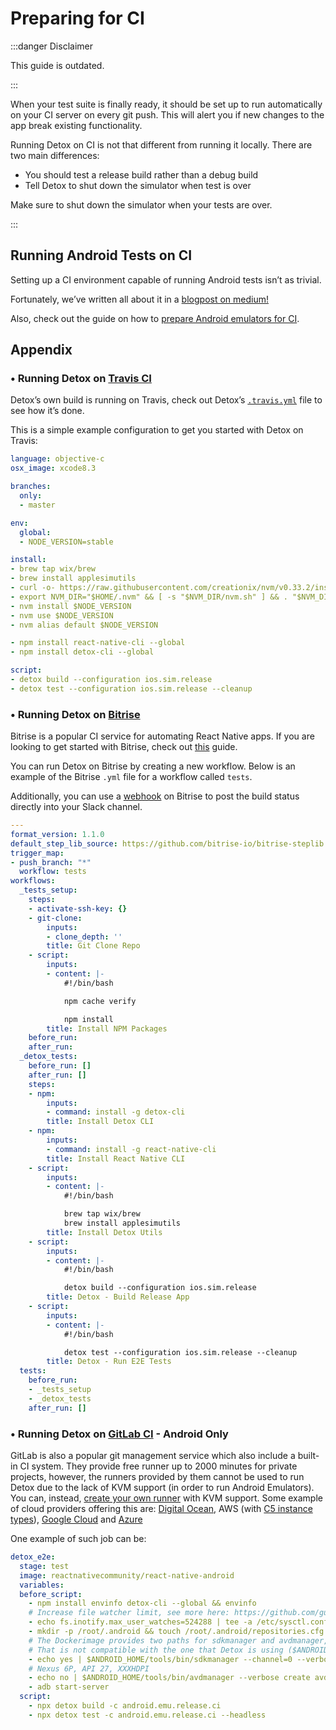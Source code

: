 # Preparing for CI

:::danger Disclaimer

This guide is outdated.

:::

When your test suite is finally ready, it should be set up to run automatically on your CI server on every git push. This will alert you if new changes to the app break existing functionality.

Running Detox on CI is not that different from running it locally. There are two main differences:

- You should test a release build rather than a debug build
- Tell Detox to shut down the simulator when test is over

Make sure to shut down the simulator when your tests are over.

:::

## Running Android Tests on CI

Setting up a CI environment capable of running Android tests isn’t as trivial.

Fortunately, we’ve written all about it in a [blogpost on medium!](https://medium.com/wix-engineering/how-to-execute-android-ui-tests-on-ci-and-stay-alive-eb9089d88c1f)

Also, check out the guide on how to [prepare Android emulators for CI](../guide/android-dev-env.md).

## Appendix

### • Running Detox on [Travis CI](https://travis-ci.org/)

Detox’s own build is running on Travis, check out Detox’s [`.travis.yml`](https://github.com/wix/Detox/tree/master/.travis.yml) file to see how it’s done.

This is a simple example configuration to get you started with Detox on Travis:

```yaml
language: objective-c
osx_image: xcode8.3

branches:
  only:
  - master

env:
  global:
  - NODE_VERSION=stable

install:
- brew tap wix/brew
- brew install applesimutils
- curl -o- https://raw.githubusercontent.com/creationix/nvm/v0.33.2/install.sh | bash
- export NVM_DIR="$HOME/.nvm" && [ -s "$NVM_DIR/nvm.sh" ] && . "$NVM_DIR/nvm.sh"
- nvm install $NODE_VERSION
- nvm use $NODE_VERSION
- nvm alias default $NODE_VERSION

- npm install react-native-cli --global
- npm install detox-cli --global

script:
- detox build --configuration ios.sim.release
- detox test --configuration ios.sim.release --cleanup

```

### • Running Detox on [Bitrise](https://www.bitrise.io/)

Bitrise is a popular CI service for automating React Native apps. If you are looking to get started with Bitrise, check out [this](https://blog.bitrise.io/post/how-to-set-up-a-react-native-app-on-bitrise) guide.

You can run Detox on Bitrise by creating a new workflow. Below is an example of the Bitrise `.yml` file for a workflow called `tests`.

Additionally, you can use a [webhook](https://devcenter.bitrise.io/en/apps/webhooks/adding-incoming-webhooks.html) on Bitrise to post the build status directly into your Slack channel.

```yaml
---
format_version: 1.1.0
default_step_lib_source: https://github.com/bitrise-io/bitrise-steplib.git
trigger_map:
- push_branch: "*"
  workflow: tests
workflows:
  _tests_setup:
    steps:
    - activate-ssh-key: {}
    - git-clone:
        inputs:
        - clone_depth: ''
        title: Git Clone Repo
    - script:
        inputs:
        - content: |-
            #!/bin/bash

            npm cache verify

            npm install
        title: Install NPM Packages
    before_run:
    after_run:
  _detox_tests:
    before_run: []
    after_run: []
    steps:
    - npm:
        inputs:
        - command: install -g detox-cli
        title: Install Detox CLI
    - npm:
        inputs:
        - command: install -g react-native-cli
        title: Install React Native CLI
    - script:
        inputs:
        - content: |-
            #!/bin/bash

            brew tap wix/brew
            brew install applesimutils
        title: Install Detox Utils
    - script:
        inputs:
        - content: |-
            #!/bin/bash

            detox build --configuration ios.sim.release
        title: Detox - Build Release App
    - script:
        inputs:
        - content: |-
            #!/bin/bash

            detox test --configuration ios.sim.release --cleanup
        title: Detox - Run E2E Tests
  tests:
    before_run:
    - _tests_setup
    - _detox_tests
    after_run: []
```

### • Running Detox on [GitLab CI](https://docs.gitlab.com/ee/ci/README.html) - Android Only

GitLab is also a popular git management service which also include a built-in CI system. They provide free runner up to 2000 minutes for private projects, however, the runners provided by them cannot be used to run Detox due to the lack of KVM support (in order to run Android Emulators). You can, instead, [create your own runner](https://docs.gitlab.com/ee/ci/runners/README.html) with KVM support. Some example of cloud providers offering this are: [Digital Ocean](https://www.digitalocean.com/products/droplets/), AWS (with [C5 instance types](https://aws.amazon.com/ec2/instance-types/c5/)), [Google Cloud](https://cloud.google.com/compute/docs/instances/enable-nested-virtualization-vm-instances) and [Azure](https://docs.microsoft.com/en-us/azure/virtual-machines/windows/nested-virtualization)

One example of such job can be:

```yaml
detox_e2e:
  stage: test
  image: reactnativecommunity/react-native-android
  variables:
  before_script:
    - npm install envinfo detox-cli --global && envinfo
    # Increase file watcher limit, see more here: https://github.com/guard/listen/wiki/Increasing-the-amount-of-inotify-watchers#the-technical-details
    - echo fs.inotify.max_user_watches=524288 | tee -a /etc/sysctl.conf && sysctl -p
    - mkdir -p /root/.android && touch /root/.android/repositories.cfg
    # The Dockerimage provides two paths for sdkmanager and avdmanager, which the defaults are from $ANDROID_HOME/cmdline-tools
    # That is not compatible with the one that Detox is using ($ANDROID_HOME/tools/bin)
    - echo yes | $ANDROID_HOME/tools/bin/sdkmanager --channel=0 --verbose "system-images;android-27;default;x86_64"
    # Nexus 6P, API 27, XXXHDPI
    - echo no | $ANDROID_HOME/tools/bin/avdmanager --verbose create avd --force --name "Nexus6P" --package "system-images;android-27;default;x86_64" --sdcard 200M --device 11
    - adb start-server
  script:
    - npx detox build -c android.emu.release.ci
    - npx detox test -c android.emu.release.ci --headless
```
